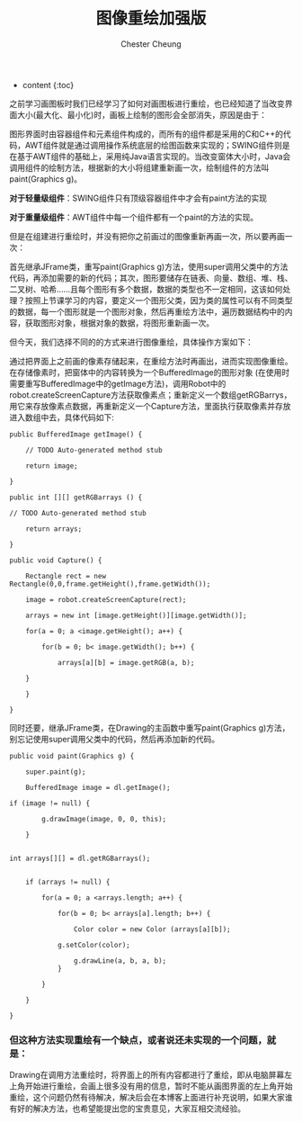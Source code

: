 ﻿---
layout: post
title:  "图像重绘加强版"
categories: Java
tags:  Java image
author: Chester Cheung
---

* content
{:toc}

之前学习画图板时我们已经学习了如何对画图板进行重绘，也已经知道了当改变界面大小(最大化、最小化)时，画板上绘制的图形会全部消失，原因是由于：



图形界面时由容器组件和元素组件构成的，而所有的组件都是采用的C和C++的代码，AWT组件就是通过调用操作系统底层的绘图函数来实现的；SWING组件则是在基于AWT组件的基础上，采用纯Java语言实现的。当改变窗体大小时，Java会调用组件的绘制方法，根据新的大小将组建重新画一次，绘制组件的方法叫paint(Graphics g)。



**对于轻量级组件**：SWING组件只有顶级容器组件中才会有paint方法的实现

**对于重量级组件**：AWT组件中每一个组件都有一个paint的方法的实现。



但是在组建进行重绘时，并没有把你之前画过的图像重新再画一次，所以要再画一次：



首先继承JFrame类，重写paint(Graphics g)方法，使用super调用父类中的方法代码，再添加需要的新的代码；其次，图形要储存在链表、向量、数组、堆、栈、二叉树、哈希……且每个图形有多个数据，数据的类型也不一定相同，这该如何处理？按照上节课学习的内容，要定义一个图形父类，因为类的属性可以有不同类型的数据，每一个图形就是一个图形对象，然后再重绘方法中，遍历数据结构中的内容，获取图形对象，根据对象的数据，将图形重新画一次。



但今天，我们选择不同的的方式来进行图像重绘，具体操作方案如下：



通过把界面上之前画的像素存储起来，在重绘方法时再画出，进而实现图像重绘。在存储像素时，把窗体中的内容转换为一个BufferedImage的图形对象 (在使用时需要重写BufferedImage中的getImage方法)，调用Robot中的robot.createScreenCapture方法获取像素点；重新定义一个数组getRGBarrys，用它来存放像素点数据，再重新定义一个Capture方法，里面执行获取像素并存放进入数组中去，具体代码如下:

	public BufferedImage getImage() {

		// TODO Auto-generated method stub

		return image;
	
	}
	
	public int [][] getRGBarrays () {
	
	// TODO Auto-generated method stub

		return arrays;

	}
	
	public void Capture() {
	
		Rectangle rect = new Rectangle(0,0,frame.getHeight(),frame.getWidth());
	
		image = robot.createScreenCapture(rect);

		arrays = new int [image.getHeight()][image.getWidth()];

		for(a = 0; a <image.getHeight(); a++) {
	
			for(b = 0; b< image.getWidth(); b++) {

				arrays[a][b] = image.getRGB(a, b);
			
		}

		}
	
	}

同时还要，继承JFrame类，在Drawing的主函数中重写paint(Graphics g)方法，别忘记使用super调用父类中的代码，然后再添加新的代码。

	public void paint(Graphics g) {

		super.paint(g);

		BufferedImage image = dl.getImage();
	
	if (image != null) {

			g.drawImage(image, 0, 0, this);

		}

	
	int arrays[][] = dl.getRGBarrays();

		
		if (arrays != null) {

			for(a = 0; a <arrays.length; a++) {

				for(b = 0; b< arrays[a].length; b++) {

					Color color = new Color (arrays[a][b]);
	
				g.setColor(color);

					g.drawLine(a, b, a, b);				
				}

			}

		}

	}

### 但这种方法实现重绘有一个缺点，或者说还未实现的一个问题，就是：

Drawing在调用方法重绘时，将界面上的所有内容都进行了重绘，即从电脑屏幕左上角开始进行重绘，会画上很多没有用的信息，暂时不能从画图界面的左上角开始重绘，这个问题仍然有待解决，解决后会在本博客上面进行补充说明，如果大家谁有好的解决方法，也希望能提出您的宝贵意见，大家互相交流经验。